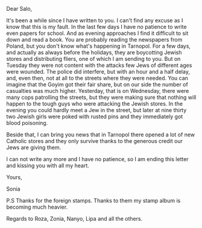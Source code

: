 Dear Salo,

It's been a while since I have written to you. I can't find any excuse as I know that this is my fault. In the last few days I have no patience to write even papers for school. And as evening approaches I find it difficult to sit down and read a book. You are probably reading the newspapers from Poland, but you don't know what's happening in Tarnopol. For a few days, and actually as always before the holidays, they are boycotting Jewish stores and distributing fliers, one of which I am sending to you. But on Tuesday they were not content with the attacks few Jews of different ages were wounded. The police did interfere, but with an hour and a half delay, and, even then, not at all to the streets where they were needed. You can imagine that the Goyim got their fair share, but on our side the number of casualties was much higher. Yesterday, that is on Wednesday, there were many cops patrolling the streets, but they were making sure that nothing will happen to the tough guys who were attacking the Jewish stores. In the evening you could hardly meet a Jew in the street, but later at nine thirty two Jewish girls were poked with rusted pins and they immediately got blood poisoning.

Beside that, I can bring you news that in Tarnopol there opened a lot of new Catholic stores and they only survive thanks to the generous credit our Jews are giving them.

I can not write any more and I have no patience, so I am ending this letter and kissing you with all my heart.

Yours,

Sonia

P.S Thanks for the foreign stamps. Thanks to them my stamp album is becoming much heavier.

Regards to Roza, Zonia, Nanyo, Lipa and all the others.
